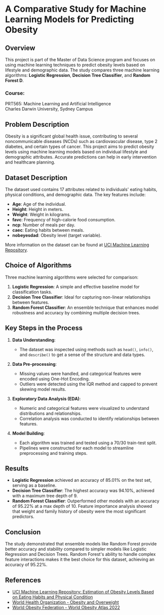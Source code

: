 # A Comparative Study for Machine Learning Models for Predicting Obesity

## Overview

This project is part of the Master of Data Science program and focuses on using machine learning techniques to predict obesity levels based on lifestyle and demographic data. The study compares three machine learning algorithms: **Logistic Regression**, **Decision Tree Classifier**, and **Random Forest D**.


### Course:
PRT565: Machine Learning and Artificial Intelligence  
Charles Darwin University, Sydney Campus

## Problem Description

Obesity is a significant global health issue, contributing to several noncommunicable diseases (NCDs) such as cardiovascular disease, type 2 diabetes, and certain types of cancer. This project aims to predict obesity levels using machine learning models based on individual lifestyle and demographic attributes. Accurate predictions can help in early intervention and healthcare planning.

## Dataset Description

The dataset used contains 17 attributes related to individuals' eating habits, physical conditions, and demographic data. The key features include:
- **Age**: Age of the individual.
- **Height**: Height in meters.
- **Weight**: Weight in kilograms.
- **favc**: Frequency of high-calorie food consumption.
- **ncp**: Number of meals per day.
- **caec**: Eating habits between meals.
- **nobeyesdad**: Obesity level (target variable).

More information on the dataset can be found at [UCI Machine Learning Repository](https://doi.org/10.24432/C5H31Z).

## Choice of Algorithms

Three machine learning algorithms were selected for comparison:
1. **Logistic Regression**: A simple and effective baseline model for classification tasks.
2. **Decision Tree Classifier**: Ideal for capturing non-linear relationships between features.
3. **Random Forest Classifier**: An ensemble technique that enhances model robustness and accuracy by combining multiple decision trees.

## Key Steps in the Process

1. **Data Understanding**: 
   - The dataset was inspected using methods such as `head()`, `info()`, and `describe()` to get a sense of the structure and data types.
   
2. **Data Pre-processing**:
   - Missing values were handled, and categorical features were encoded using One-Hot Encoding.
   - Outliers were detected using the IQR method and capped to prevent skewing model results.
   
3. **Exploratory Data Analysis (EDA)**:
   - Numeric and categorical features were visualized to understand distributions and relationships.
   - Correlation analysis was conducted to identify relationships between features.
   
4. **Model Building**:
   - Each algorithm was trained and tested using a 70/30 train-test split.
   - Pipelines were constructed for each model to streamline preprocessing and training steps.

## Results

- **Logistic Regression** achieved an accuracy of 85.01% on the test set, serving as a baseline.
- **Decision Tree Classifier**: The highest accuracy was 94.10%, achieved with a maximum tree depth of 9.
- **Random Forest Classifier**: Outperformed other models with an accuracy of 95.22% at a max depth of 10. Feature importance analysis showed that weight and family history of obesity were the most significant predictors.

## Conclusion

The study demonstrated that ensemble models like Random Forest provide better accuracy and stability compared to simpler models like Logistic Regression and Decision Trees. Random Forest's ability to handle complex feature interactions makes it the best choice for this dataset, achieving an accuracy of 95.22%.

## References

- [UCI Machine Learning Repository: Estimation of Obesity Levels Based on Eating Habits and Physical Condition](https://doi.org/10.24432/C5H31Z)
- [World Health Organization - Obesity and Overweight](https://www.who.int/news-room/fact-sheets/detail/obesity-and-overweight)
- [World Obesity Federation - World Obesity Atlas 2022](https://www.worldobesity.org/resources/resource-library/world-obesity-atlas-2022)
